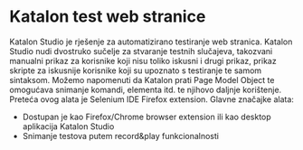 # Katalon test web stranice

Katalon Studio je rješenje za automatizirano testiranje web stranica. Katalon Studio nudi dvostruko sučelje za stvaranje testnih slučajeva, takozvani manualni prikaz za korisnike koji nisu toliko iskusni i drugi prikaz, prikaz skripte za iskusnije korisnike koji su upoznato s testiranje te samom sintaksom. Možemo napomenuti da Katalon prati Page Model Object te omogućava snimanje komandi, elementa itd. te njihovo daljnje korištenje. Preteća ovog alata je Selenium IDE Firefox extension. 
Glavne značajke alata:
* Dostupan je kao Firefox/Chrome browser extension ili kao desktop aplikacija Katalon Studio
* Snimanje testova putem record&play funkcionalnosti
